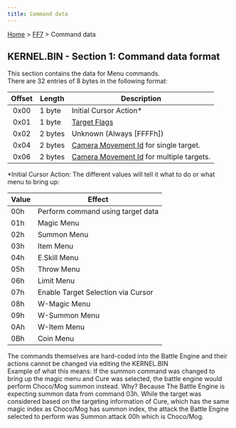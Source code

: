 ```yaml
---
title: Command data
---
```


[Home](Main%20Page.md) > [FF7](FF7.md) > Command data

## KERNEL.BIN - Section 1: Command data format

This section contains the data for Menu commands.  
There are 32 entries of 8 bytes in the following format:

| Offset | Length  | Description                                  |
|:------:|---------|----------------------------------------------|
|  0x00  | 1 byte  | Initial Cursor Action\*                      |
|  0x01  | 1 byte  | [Target Flags][]                             |
|  0x02  | 2 bytes | Unknown (Always \[FFFFh\])                   |
|  0x04  | 2 bytes | [Camera Movement Id][] for single target.    |
|  0x06  | 2 bytes | [Camera Movement Id][] for multiple targets. |

  
\*Initial Cursor Action: The different values will tell it what to do or
what menu to bring up:

| Value | Effect                             |
|-------|------------------------------------|
| 00h   | Perform command using target data  |
| 01h   | Magic Menu                         |
| 02h   | Summon Menu                        |
| 03h   | Item Menu                          |
| 04h   | E.Skill Menu                       |
| 05h   | Throw Menu                         |
| 06h   | Limit Menu                         |
| 07h   | Enable Target Selection via Cursor |
| 08h   | W-Magic Menu                       |
| 09h   | W-Summon Menu                      |
| 0Ah   | W-Item Menu                        |
| 0Bh   | Coin Menu                          |

The commands themselves are hard-coded into the Battle Engine and their
actions cannot be changed via editing the KERNEL.BIN  
Example of what this means: If the summon command was changed to bring
up the magic menu and Cure was selected, the battle engine would perform
Choco/Mog summon instead. Why? Because The Battle Engine is expecting
summon data from command 03h. While the target was considered based on
the targeting information of Cure, which has the same magic index as
Choco/Mog has summon index, the attack the Battle Engine selected to
perform was Summon attack 00h which is Choco/Mog.

  [Target Flags]: FF7/Battle/Targeting%20Data.md "wikilink"
  [Camera Movement Id]: FF7/Battle/Camera%20Movement%20Id%20List.md "wikilink"
